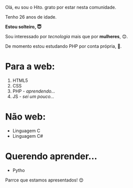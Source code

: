 <p>Olá, eu sou o Hito. grato por estar nesta comunidade.</p>
<p>Tenho 26 anos de idade.</p>
<p><b>Estou solteiro, 😇</b></p>
<p>Sou interessado por <i>tecnologia</i> mais que por <b>mulheres</b>, 😊.</p>
<p>De momento estou estudando PHP por conta própria, 🎉.</p>

<h1>Para a web:</h1>
<ol>
<li>HTML5</li>
<li>CSS</li>
<li>PHP - <em>aprendendo...</em></li>
<li>JS - <em>sei um pouco...</em></li>
</ol>
<h1>Não web:</h1>
<ul>
<li>Linguagem C</li>
<li>Linguagem C#</li>
</ul>
<h1>Querendo aprender...</h1>
<ul>
<li>Pytho</li>
</ul>

<p>Parrce que estamos apresentados! 😊</p>

